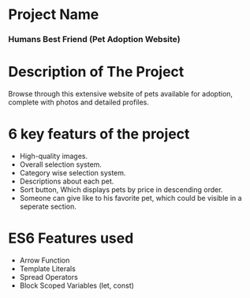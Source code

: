 # Project Name
### Humans Best Friend (Pet Adoption Website)
# Description of The Project
Browse through this extensive website of pets available for adoption, complete with photos and detailed profiles.
# 6 key featurs of the project
- High-quality images.
- Overall selection system.
- Category wise selection system.
- Descriptions about each pet.
- Sort button, Which displays pets by price in descending order.
- Someone can give like to his favorite pet, which could be visible in a seperate section.
# ES6 Features used
- Arrow Function
- Template Literals
- Spread Operators
- Block Scoped Variables (let, const) 
